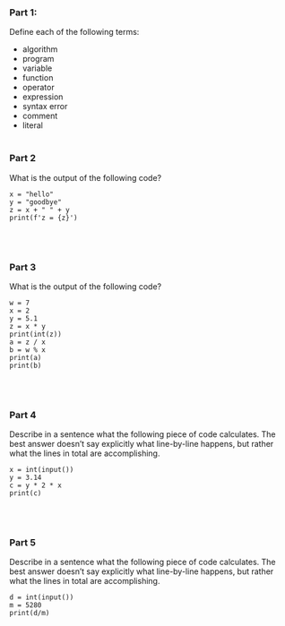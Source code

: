 ### Part 1:
Define each of the following terms:
* algorithm
* program
* variable
* function
* operator
* expression
* syntax error
* comment
* literal
<br><br>


### Part 2
What is the output of the following code?

```
x = "hello"
y = "goodbye"
z = x + " " + y
print(f'z = {z}')
```
<br><br>


### Part 3
What is the output of the following code?

```
w = 7
x = 2
y = 5.1
z = x * y
print(int(z))
a = z / x
b = w % x
print(a)
print(b)
```
<br><br>


### Part 4
Describe in a sentence what the following piece
of code calculates.  The best answer doesn’t 
say explicitly what line-by-line happens, but 
rather what the lines in total are accomplishing.

```
x = int(input()) 
y = 3.14
c = y * 2 * x
print(c)
```
<br><br>

### Part 5
Describe in a sentence what the following piece
of code calculates.  The best answer doesn’t 
say explicitly what line-by-line happens, but 
rather what the lines in total are accomplishing.
```
d = int(input()) 
m = 5280
print(d/m)
```
<br><br>
